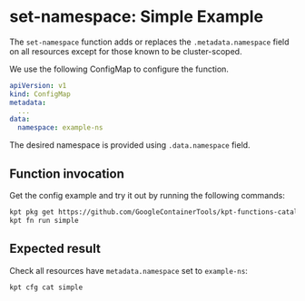 # set-namespace: Simple Example

The `set-namespace` function adds or replaces the `.metadata.namespace` field on
all resources except for those known to be cluster-scoped.

We use the following ConfigMap to configure the function.

```yaml
apiVersion: v1
kind: ConfigMap
metadata:
  ...
data:
  namespace: example-ns
```

The desired namespace is provided using `.data.namespace` field.

## Function invocation

Get the config example and try it out by running the following commands:

<!-- @getAndRunPkg @test -->
```sh
kpt pkg get https://github.com/GoogleContainerTools/kpt-functions-catalog.git/examples/set-namespace/simple .
kpt fn run simple
```

## Expected result

Check all resources have `metadata.namespace` set to `example-ns`:

```sh
kpt cfg cat simple
```
